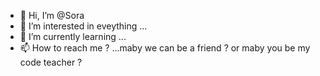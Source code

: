 - 👋 Hi, I’m @Sora
- 👀 I’m interested in eveything ...
- 🌱 I’m currently learning ...
- 📫 How to reach me ? ...maby we can be a friend ? or maby you  be my code teacher ?

<!---
MoritaSora/MoritaSora is a ✨ special ✨ repository because its `README.md` (this file) appears on your GitHub profile.
You can click the Preview link to take a look at your changes.
--->
